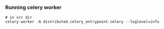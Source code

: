 ### Running celery worker

```
# in src dir
celery worker -A distributed.celery_entrypoint.celery --loglevel=info
```